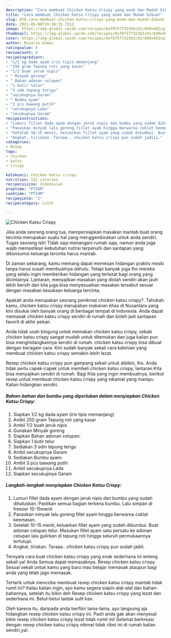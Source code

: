 ```yaml
---
description: "Cara membuat Chicken Katsu Crispy yang enak dan Mudah Dibuat"
title: "Cara membuat Chicken Katsu Crispy yang enak dan Mudah Dibuat"
slug: 878-cara-membuat-chicken-katsu-crispy-yang-enak-dan-mudah-dibuat
date: 2021-05-06T19:38:15.731Z
image: https://img-global.cpcdn.com/recipes/6ef8f577323b5c02/680x482cq70/chicken-katsu-crispy-foto-resep-utama.jpg
thumbnail: https://img-global.cpcdn.com/recipes/6ef8f577323b5c02/680x482cq70/chicken-katsu-crispy-foto-resep-utama.jpg
cover: https://img-global.cpcdn.com/recipes/6ef8f577323b5c02/680x482cq70/chicken-katsu-crispy-foto-resep-utama.jpg
author: Rosalie Gomez
ratingvalue: 4
reviewcount: 8
recipeingredient:
- "1/2 kg dada ayam iris tipis memanjang"
- "250 gram Tepung roti yang kasar"
- "1/2 buah jeruk nipis"
- " Minyak goreng"
- " Bahan adonan celupan"
- "1 butir telur"
- "3 sdm tepung terigu"
- "secukupnya Garam"
- " Bumbu ayam"
- "3 pcs bawang putih"
- "secukupnya Lada"
- "secukupnya Garam"
recipeinstructions:
- "Lumuri fillet dada ayam dengan jeruk nipis dan bumbu yang sudah dihaluskan. Pastikan semua bagian terkena bumbu. Lalu simpan di freezer 10-15menit"
- "Panaskan minyak lalu goreng fillet ayam hingga berwarna coklat keemasan."
- "Setelah 10-15 menit, keluarkan fillet ayam yang sudah dibumbui. Buat adonan celupan telur. Masukan fillet ayam satu persatu ke adonan celupan lalu gulirkan di tepung roti hingga seluruh permukaannya tertutupi."
- "Angkat, tiriskan. Taraaa.. chicken katsu crispy pun sudah jadiii."
categories:
- Resep
tags:
- chicken
- katsu
- crispy

katakunci: chicken katsu crispy 
nutrition: 152 calories
recipecuisine: Indonesian
preptime: "PT26M"
cooktime: "PT34M"
recipeyield: "2"
recipecategory: Lunch

---
```



![Chicken Katsu Crispy](https://img-global.cpcdn.com/recipes/6ef8f577323b5c02/680x482cq70/chicken-katsu-crispy-foto-resep-utama.jpg)

Jika anda seorang orang tua, mempersiapkan masakan mantab buat orang tercinta merupakan suatu hal yang menggembirakan untuk anda sendiri. Tugas seorang istri Tidak saja menangani rumah saja, namun anda juga wajib memastikan kebutuhan nutrisi terpenuhi dan santapan yang dikonsumsi keluarga tercinta harus mantab.

Di zaman  sekarang, kamu memang dapat memesan hidangan praktis meski tanpa harus susah membuatnya dahulu. Tetapi banyak juga lho mereka yang selalu ingin memberikan hidangan yang terlezat bagi orang yang dicintainya. Lantaran, menyajikan masakan yang diolah sendiri akan jauh lebih bersih dan kita juga bisa menyesuaikan masakan tersebut sesuai dengan masakan kesukaan keluarga tercinta. 



Apakah anda merupakan seorang penikmat chicken katsu crispy?. Tahukah kamu, chicken katsu crispy merupakan makanan khas di Nusantara yang kini disukai oleh banyak orang di berbagai tempat di Indonesia. Anda dapat memasak chicken katsu crispy sendiri di rumah dan boleh jadi santapan favorit di akhir pekan.

Anda tidak usah bingung untuk memakan chicken katsu crispy, sebab chicken katsu crispy sangat mudah untuk ditemukan dan juga kalian pun bisa menghidangkannya sendiri di rumah. chicken katsu crispy bisa dibuat dengan beragam cara. Kini sudah banyak sekali cara kekinian yang membuat chicken katsu crispy semakin lebih lezat.

Resep chicken katsu crispy pun gampang sekali untuk dibikin, lho. Anda tidak perlu capek-capek untuk membeli chicken katsu crispy, lantaran Kita bisa menyajikan sendiri di rumah. Bagi Kita yang ingin membuatnya, berikut resep untuk membuat chicken katsu crispy yang nikamat yang mampu Kalian hidangkan sendiri.

<!--inarticleads1-->

##### Bahan-bahan dan bumbu yang diperlukan dalam menyiapkan Chicken Katsu Crispy:

1. Siapkan 1/2 kg dada ayam (iris tipis memanjang)
1. Ambil 250 gram Tepung roti yang kasar
1. Ambil 1/2 buah jeruk nipis
1. Gunakan  Minyak goreng
1. Siapkan  Bahan adonan celupan:
1. Siapkan 1 butir telur
1. Sediakan 3 sdm tepung terigu
1. Ambil secukupnya Garam
1. Sediakan  Bumbu ayam:
1. Ambil 3 pcs bawang putih
1. Ambil secukupnya Lada
1. Siapkan secukupnya Garam




<!--inarticleads2-->

##### Langkah-langkah menyiapkan Chicken Katsu Crispy:

1. Lumuri fillet dada ayam dengan jeruk nipis dan bumbu yang sudah dihaluskan. Pastikan semua bagian terkena bumbu. Lalu simpan di freezer 10-15menit
1. Panaskan minyak lalu goreng fillet ayam hingga berwarna coklat keemasan.
1. Setelah 10-15 menit, keluarkan fillet ayam yang sudah dibumbui. Buat adonan celupan telur. Masukan fillet ayam satu persatu ke adonan celupan lalu gulirkan di tepung roti hingga seluruh permukaannya tertutupi.
1. Angkat, tiriskan. Taraaa.. chicken katsu crispy pun sudah jadiii.




Ternyata cara buat chicken katsu crispy yang enak sederhana ini enteng sekali ya! Anda Semua dapat memasaknya. Resep chicken katsu crispy Sesuai sekali untuk kamu yang baru mau belajar memasak ataupun bagi anda yang telah jago memasak.

Tertarik untuk mencoba membuat resep chicken katsu crispy mantab tidak rumit ini? Kalau kalian ingin, ayo kamu segera siapin alat-alat dan bahan-bahannya, setelah itu bikin deh Resep chicken katsu crispy yang lezat dan sederhana ini. Betul-betul taidak sulit kan. 

Oleh karena itu, daripada anda berfikir lama-lama, ayo langsung aja hidangkan resep chicken katsu crispy ini. Pasti anda gak akan menyesal bikin resep chicken katsu crispy lezat tidak rumit ini! Selamat berkreasi dengan resep chicken katsu crispy nikmat tidak ribet ini di rumah kalian sendiri,ya!.

